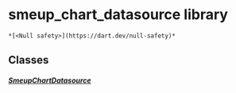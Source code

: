 


# smeup_chart_datasource library






    *[<Null safety>](https://dart.dev/null-safety)*





## Classes

##### [SmeupChartDatasource](../smeup_models_widgets_smeup_chart_datasource/SmeupChartDatasource-class.md)



 















